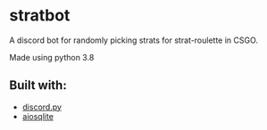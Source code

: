 # stratbot
A discord bot for randomly picking strats for strat-roulette in CSGO.

Made using python 3.8


## Built with:
* [discord.py](https://github.com/Rapptz/discord.py)
* [aiosqlite](https://aiosqlite.omnilib.dev/en/latest/#)